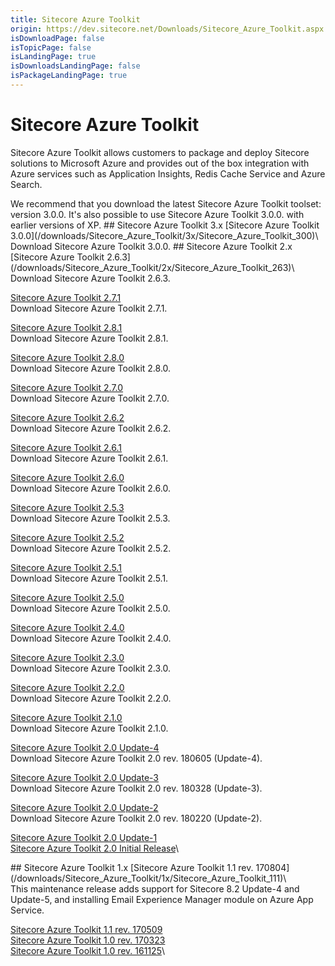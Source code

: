 ```yaml
---
title: Sitecore Azure Toolkit
origin: https://dev.sitecore.net/Downloads/Sitecore_Azure_Toolkit.aspx
isDownloadPage: false
isTopicPage: false
isLandingPage: true
isDownloadsLandingPage: false
isPackageLandingPage: true
---
```


# Sitecore Azure Toolkit

Sitecore Azure Toolkit allows customers to package and deploy Sitecore solutions to Microsoft Azure and provides out of the box integration with Azure services such as Application Insights, Redis Cache Service and Azure Search.  
  
  
  <Alert variant='warning' mb={4}>
    <AlertIcon />
    We recommend that you download the latest Sitecore Azure Toolkit toolset: version 3.0.0. It's also possible to use Sitecore Azure Toolkit 3.0.0. with earlier versions of XP.
  </Alert>
  

<Card variant='outlineRaised' px={0} mb={8}>
<CardHeader>
## Sitecore Azure Toolkit 3.x
</CardHeader>
<CardBody>
[Sitecore Azure Toolkit 3.0.0](/downloads/Sitecore_Azure_Toolkit/3x/Sitecore_Azure_Toolkit_300)\
Download Sitecore Azure Toolkit 3.0.0.


</CardBody>          
</Card>
<Card variant='outlineRaised' px={0} mb={8}>
<CardHeader>
## Sitecore Azure Toolkit 2.x
</CardHeader>
<CardBody>
[Sitecore Azure Toolkit 2.6.3](/downloads/Sitecore_Azure_Toolkit/2x/Sitecore_Azure_Toolkit_263)\
Download Sitecore Azure Toolkit 2.6.3.

[Sitecore Azure Toolkit 2.7.1](/downloads/Sitecore_Azure_Toolkit/2x/Sitecore_Azure_Toolkit_271)\
Download Sitecore Azure Toolkit 2.7.1.

[Sitecore Azure Toolkit 2.8.1](/downloads/Sitecore_Azure_Toolkit/2x/Sitecore_Azure_Toolkit_281)\
Download Sitecore Azure Toolkit 2.8.1.

[Sitecore Azure Toolkit 2.8.0](/downloads/Sitecore_Azure_Toolkit/2x/Sitecore_Azure_Toolkit_280)\
Download Sitecore Azure Toolkit 2.8.0.

[Sitecore Azure Toolkit 2.7.0](/downloads/Sitecore_Azure_Toolkit/2x/Sitecore_Azure_Toolkit_270)\
Download Sitecore Azure Toolkit 2.7.0.

[Sitecore Azure Toolkit 2.6.2](/downloads/Sitecore_Azure_Toolkit/2x/Sitecore_Azure_Toolkit_262)\
Download Sitecore Azure Toolkit 2.6.2.

[Sitecore Azure Toolkit 2.6.1](/downloads/Sitecore_Azure_Toolkit/2x/Sitecore_Azure_Toolkit_261)\
Download Sitecore Azure Toolkit 2.6.1.

[Sitecore Azure Toolkit 2.6.0](/downloads/Sitecore_Azure_Toolkit/2x/Sitecore_Azure_Toolkit_260)\
Download Sitecore Azure Toolkit 2.6.0.

[Sitecore Azure Toolkit 2.5.3](/downloads/Sitecore_Azure_Toolkit/2x/Sitecore_Azure_Toolkit_253)\
Download Sitecore Azure Toolkit 2.5.3.

[Sitecore Azure Toolkit 2.5.2](/downloads/Sitecore_Azure_Toolkit/2x/Sitecore_Azure_Toolkit_252)\
Download Sitecore Azure Toolkit 2.5.2.

[Sitecore Azure Toolkit 2.5.1](/downloads/Sitecore_Azure_Toolkit/2x/Sitecore_Azure_Toolkit_251)\
Download Sitecore Azure Toolkit 2.5.1.

[Sitecore Azure Toolkit 2.5.0](/downloads/Sitecore_Azure_Toolkit/2x/Sitecore_Azure_Toolkit_250)\
Download Sitecore Azure Toolkit 2.5.0.

[Sitecore Azure Toolkit 2.4.0](/downloads/Sitecore_Azure_Toolkit/2x/Sitecore_Azure_Toolkit_240)\
Download Sitecore Azure Toolkit 2.4.0.

[Sitecore Azure Toolkit 2.3.0](/downloads/Sitecore_Azure_Toolkit/2x/Sitecore_Azure_Toolkit_230)\
Download Sitecore Azure Toolkit 2.3.0.

[Sitecore Azure Toolkit 2.2.0](/downloads/Sitecore_Azure_Toolkit/2x/Sitecore_Azure_Toolkit_220)\
Download Sitecore Azure Toolkit 2.2.0.

[Sitecore Azure Toolkit 2.1.0](/downloads/Sitecore_Azure_Toolkit/2x/Sitecore_Azure_Toolkit_210)\
Download Sitecore Azure Toolkit 2.1.0.

[Sitecore Azure Toolkit 2.0 Update-4](/downloads/Sitecore_Azure_Toolkit/2x/Sitecore_Azure_Toolkit_204)\
Download Sitecore Azure Toolkit 2.0 rev. 180605 (Update-4).

[Sitecore Azure Toolkit 2.0 Update-3](/downloads/Sitecore_Azure_Toolkit/2x/Sitecore_Azure_Toolkit_203)\
Download Sitecore Azure Toolkit 2.0 rev. 180328 (Update-3).

[Sitecore Azure Toolkit 2.0 Update-2](/downloads/Sitecore_Azure_Toolkit/2x/Sitecore_Azure_Toolkit_202)\
Download Sitecore Azure Toolkit 2.0 rev. 180220 (Update-2).

[Sitecore Azure Toolkit 2.0 Update-1](/downloads/Sitecore_Azure_Toolkit/2x/Sitecore_Azure_Toolkit_201)\
[Sitecore Azure Toolkit 2.0 Initial Release](/downloads/Sitecore_Azure_Toolkit/2x/Sitecore_Azure_Toolkit_200)\

</CardBody>          
</Card>
<Card variant='outlineRaised' px={0} mb={8}>
<CardHeader>
## Sitecore Azure Toolkit 1.x
</CardHeader>
<CardBody>
[Sitecore Azure Toolkit 1.1 rev. 170804](/downloads/Sitecore_Azure_Toolkit/1x/Sitecore_Azure_Toolkit_111)\
This maintenance release adds support for Sitecore 8.2 Update-4 and Update-5, and installing Email Experience Manager module on Azure App Service.

[Sitecore Azure Toolkit 1.1 rev. 170509](/downloads/Sitecore_Azure_Toolkit/1x/Sitecore_Azure_Toolkit_110)\
[Sitecore Azure Toolkit 1.0 rev. 170323](/downloads/Sitecore_Azure_Toolkit/1x/Sitecore_Azure_Toolkit_103)\
[Sitecore Azure Toolkit 1.0 rev. 161125](/downloads/Sitecore_Azure_Toolkit/1x/Sitecore_Azure_Toolkit_100)\

</CardBody>          
</Card>